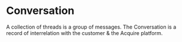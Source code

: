 # Conversation

A collection of threads is a group of messages. The Conversation is a record of interrelation with the customer & the Acquire platform.

